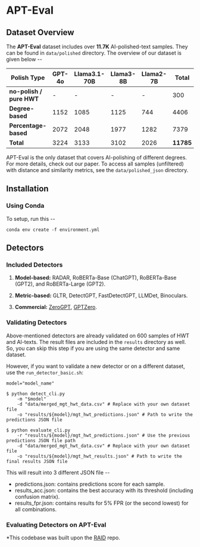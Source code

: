 # APT-Eval 

## Dataset Overview

The **APT-Eval** dataset includes over **11.7K**  AI-polished-text samples. They can be found in `data/polished` directory. The overview of our dataset is given below --

| **Polish Type**                           | **GPT-4o** | **Llama3.1-70B** | **Llama3-8B** | **Llama2-7B** | **Total** |
|-------------------------------------------|------------|------------------|---------------|---------------|-----------|
| **no-polish / pure HWT**                  | -          | -                | -             | -             | 300       |
| **Degree-based**                          | 1152       | 1085             | 1125          | 744           | 4406      |
| **Percentage-based**                      | 2072       | 2048             | 1977          | 1282          | 7379      |
| **Total**                                 | 3224       | 3133             | 3102          | 2026          | **11785** |


APT-Eval is the only dataset that covers AI-polishing of different degrees. For more details, check out our paper. To access all samples (unfiltered) with distance and similarity metrics, see the `data/polished_json` directory.

## Installation

### Using Conda
To setup, run this --

```
conda env create -f environment.yml
```

## Detectors

### Included Detectors
1. **Model-based:** RADAR, RoBERTa-Base (ChatGPT), RoBERTa-Base (GPT2), and RoBERTa-Large (GPT2).

2. **Metric-based:** GLTR, DetectGPT, FastDetectGPT, LLMDet, Binoculars.

3. **Commercial:** [ZeroGPT](https://www.zerogpt.com/), [GPTZero](https://gptzero.me/).


### Validating Detectors
Above-mentioned detectors are already validated on 600 samples of HWT and AI-texts. The result files are included in the `results` directory as well. So, you can skip this step if you are using the same detector and same dataset.

However, if you want to validate a new detector or on a different dataset, use the `run_detector_basic.sh`:

```
model="model_name"

$ python detect_cli.py 
    -m "$model" 
    -d "data/merged_mgt_hwt_data.csv" # Replace with your own dataset file
    -o "results/${model}/mgt_hwt_predictions.json" # Path to write the predictions JSON file

$ python evaluate_cli.py 
    -r "results/${model}/mgt_hwt_predictions.json" # Use the previous predictions JSON file path
    -d "data/merged_mgt_hwt_data.csv" # Replace with your own dataset file
    -o "results/${model}/mgt_hwt_results.json" # Path to write the final results JSON file
```
This will result into 3 different JSON file -- 
- predictions.json: contains predictions score for each sample.
- results_acc.json: contains the best accuracy with its threshold (including confusion matrix).
- results_fpr.json: contains results for 5% FPR (or the second lowest) for all combinations.


### Evaluating Detectors on APT-Eval



*This codebase was built upon the [RAID](https://github.com/liamdugan/raid) repo.  
